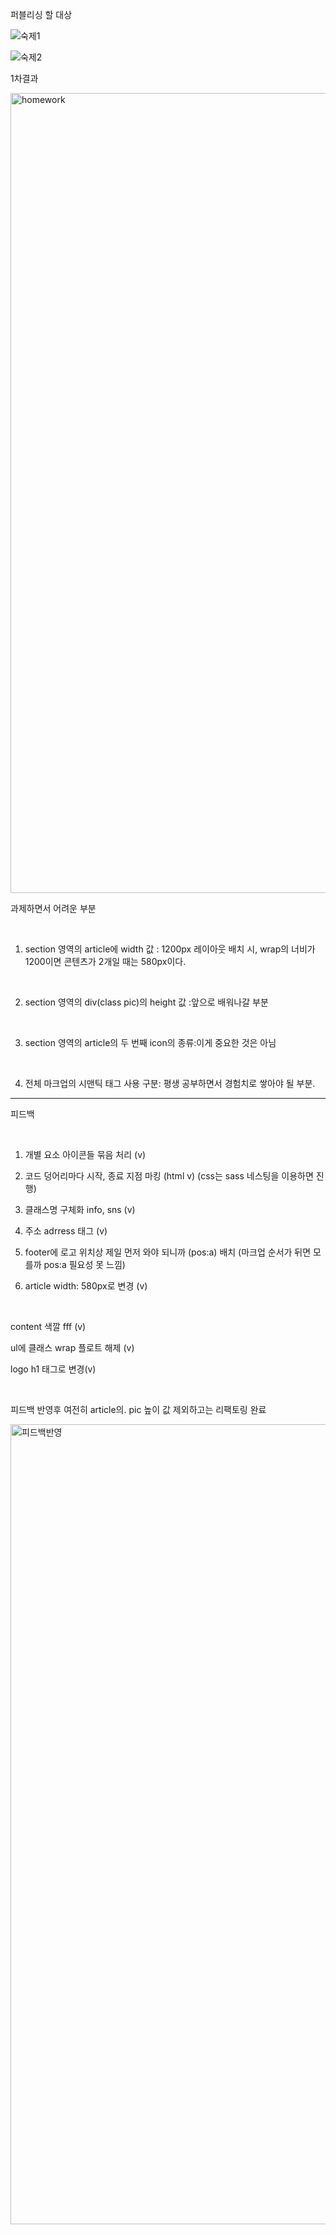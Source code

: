퍼블리싱 할 대상 



![숙제1](https://user-images.githubusercontent.com/48181483/96063258-80196100-0ed2-11eb-84c3-4991c6e4689e.png)

![숙제2](https://user-images.githubusercontent.com/48181483/96063303-99baa880-0ed2-11eb-8efb-1250bf91254a.png)





1차결과





<img width="1280" alt="homework" src="https://user-images.githubusercontent.com/48181483/95935632-a4136e80-0e0e-11eb-8bd0-f532ce3401aa.png">







과제하면서 어려운 부분

<br>

1. section 영역의 article에 width 값 : 1200px 레이아웃 배치 시, wrap의 너비가 1200이면 콘텐츠가 2개일 때는 580px이다.

<br>

2. section 영역의 div(class pic)의 height 값 :앞으로 배워나갈 부분

<br>

3. section 영역의 article의 두 번째 icon의 종류:이게 중요한 것은 아님

<br>

4. 전체 마크업의 시맨틱 태그 사용 구분: 평생 공부하면서 경험치로 쌓아야 될 부분.

---

피드백

<br>

1) 개별 요소 아이콘들 묶음 처리 (v)

2) 코드 덩어리마다 시작, 종료 지점 마킹 (html v) (css는 sass 네스팅을 이용하면 진행)

3) 클래스명 구체화 info, sns (v)

4) 주소 adrress 태그 (v)

5) footer에 로고 위치상 제일 먼저 와야 되니까 (pos:a) 배치 (마크업 순서가 뒤면 모를까 pos:a 필요성 못 느낌)

6) article width: 580px로 변경 (v)

<br>

content 색깔 fff (v)

ul에 클래스 wrap 플로트 해제 (v)

logo h1 태그로 변경(v)

<br>

피드백 반영후 여전히 article의. pic 높이 값 제외하고는 리팩토링 완료

<img width="1280" alt="피드백반영" src="https://user-images.githubusercontent.com/48181483/96063868-cff82800-0ed2-11eb-8bc7-359fdb5ae8fd.png">
